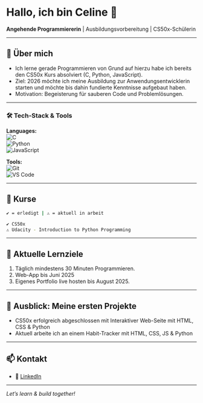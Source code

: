 # Hallo, ich bin Celine 👋
**Angehende Programmiererin** | Ausbildungsvorbereitung | CS50x-Schülerin

---

## 🚀 Über mich
- Ich lerne gerade Programmieren von Grund auf hierzu habe ich bereits den CS50x Kurs absolviert (C, Python, JavaScript).  
- Ziel: 2026 möchte ich meine Ausbildung zur Anwendungsentwicklerin starten und möchte bis dahin fundierte Kenntnisse aufgebaut haben.  
- Motivation: Begeisterung für sauberen Code und Problemlösungen.

---

### 🛠 Tech-Stack & Tools
**Languages:**  
![C](https://img.shields.io/badge/C-00599C?logo=c&logoColor=white)  
![Python](https://img.shields.io/badge/Python-3776AB?logo=python&logoColor=white)  
![JavaScript](https://img.shields.io/badge/JavaScript-F7DF1E?logo=javascript&logoColor=black)  

**Tools:**  
![Git](https://img.shields.io/badge/Git-F05032?logo=git&logoColor=white)  
![VS Code](https://img.shields.io/badge/VSCode-007ACC?logo=visual-studio-code&logoColor=white)  


---

## 📖 Kurse 
```bash
✔ = erledigt | ⚠️ = aktuell in arbeit

✔ CS50x
⚠️ Udacity - Introduction to Python Programming
```

---

## 📅 Aktuelle Lernziele
1. Täglich mindestens 30 Minuten Programmieren.  
2. Web-App bis Juni 2025  
3. Eigenes Portfolio live hosten bis August 2025.

---

## 📂 Ausblick: Meine ersten Projekte 
- CS50x erfolgreich abgeschlossen mit Interaktiver Web-Seite mit HTML, CSS & Python
- Aktuell arbeite ich an einem Habit-Tracker mit HTML, CSS, JS & Python

---

## 📫 Kontakt 
- 🔗 [LinkedIn](https://www.linkedin.com/in/celine-maloszek)

---

*Let’s learn & build together!*


